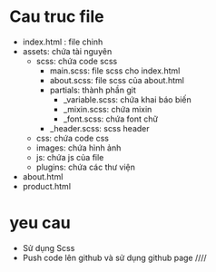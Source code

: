 # Cau truc file
- index.html : file chinh
- assets: chứa tài nguyên
  - scss: chứa code scss
    - main.scss: file scss cho index.html
    - about.scss: file scss của about.html
    - partials: thành phần git 
      - _variable.scss: chứa khai báo biến
      - _mixin.scss: chứa mixin
      - _font.scss: chứa font chữ
    - _header.scss: scss header
  - css: chứa code css
  - images: chứa hình ảnh
  - js: chứa js của file
  - plugins: chứa các thư viện 
- about.html
- product.html

# yeu cau
- Sử dụng Scss
- Push code lên github và sử dụng github page
////
